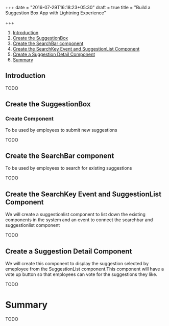 +++
date = "2016-07-29T16:18:23+05:30"
draft = true
title = "Build a Suggestion Box App with Lightning Experience"

+++


1. [Introduction](#introduction)
2. [Create the SuggestionBox](#create-the-suggestionbox)
3. [Create the SearchBar component](#create-the-searchbar-component)
4. [Create the SearchKey Event and SuggestionList Component](#create-the-searchkey-event-and-suggestionlist-component)
5. [Create a Suggestion Detail Component](#create-a-suggestion-detail-component)
6. [Summary](#summary)

## Introduction



TODO

## Create the SuggestionBox

### Create Component 
To be used by employees to submit new suggestions

TODO

## Create the SearchBar component
To be used by employees to search for existing suggestions

TODO

## Create the SearchKey Event and SuggestionList Component
We will create a suggestionlist component to list down the existing components in the system and an event to connect the searchbar and suggestionlist component

TODO

## Create a Suggestion Detail Component
We will create this component to display the suggestion selected by emeployee from the SuggestionList component.This component will have a vote up button so that employees can vote for the suggestions they like.

TODO

# Summary

TODO



